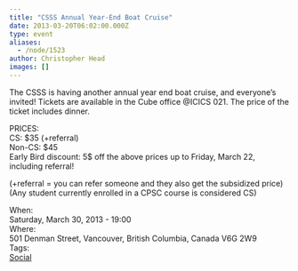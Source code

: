 ```yaml
---
title: "CSSS Annual Year-End Boat Cruise"
date: 2013-03-20T06:02:00.000Z
type: event
aliases:
  - /node/1523
author: Christopher Head
images: []
---
```


<div class="field field-name-body field-type-text-with-summary field-label-hidden"><div class="field-items"><div class="field-item even"><p>The CSSS is having another annual year end boat cruise, and everyone&#x2019;s invited! Tickets are available in the Cube office @ICICS 021. The price of the ticket includes dinner.</p>
<p>PRICES:<br>
CS: $35 (+referral)<br>
Non-CS: $45<br>
Early Bird discount: 5$ off the above prices up to Friday, March 22, including referral!</p>
<p>(+referral = you can refer someone and they also get the subsidized price)<br>
(Any student currently enrolled in a CPSC course is considered CS)</p>
</div></div></div><div class="field field-name-field-dates field-type-datetime field-label-above"><div class="field-label">When:&#xA0;</div><div class="field-items"><div class="field-item even"><span class="date-display-single">Saturday, March 30, 2013 - 19:00</span></div></div></div><div class="field field-name-field-location field-type-text field-label-above"><div class="field-label">Where:&#xA0;</div><div class="field-items"><div class="field-item even">501 Denman Street, Vancouver, British Columbia, Canada V6G 2W9</div></div></div>    <footer>
    <div class="field field-name-field-tags field-type-taxonomy-term-reference field-label-above"><div class="field-label">Tags:&#xA0;</div><div class="field-items"><div class="field-item even"><a href="/social">Social</a></div></div></div>      </footer>